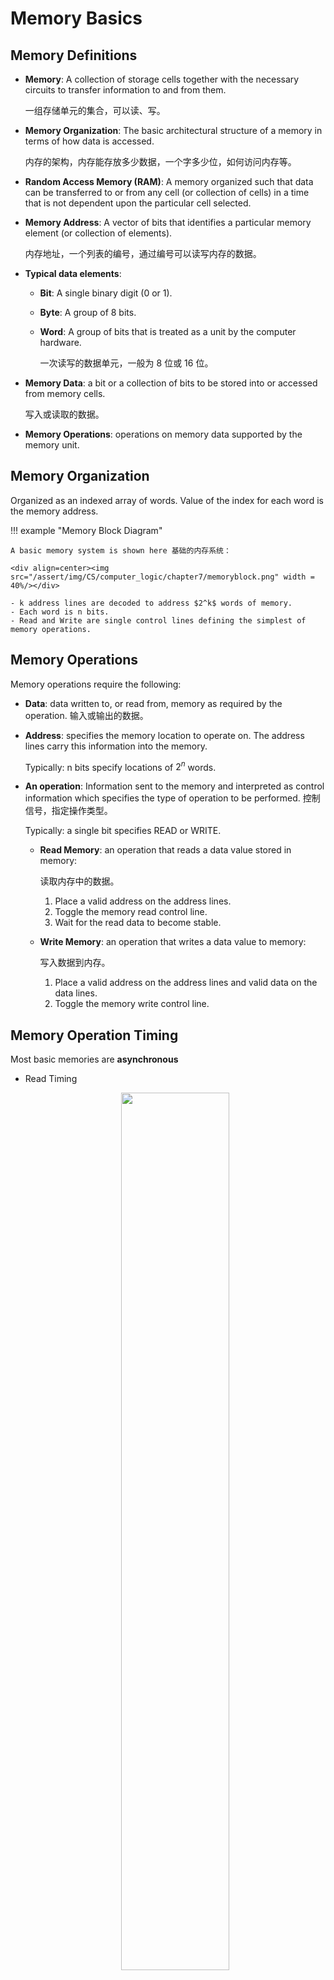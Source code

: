 # Memory Basics

## Memory Definitions

- **Memory**: A collection of storage cells together with the necessary circuits to transfer information to and from them.

    一组存储单元的集合，可以读、写。

- **Memory Organization**: The basic architectural structure of a memory in terms of how data is accessed.

    内存的架构，内存能存放多少数据，一个字多少位，如何访问内存等。

- **Random Access Memory (RAM)**: A memory organized such that data can be transferred to or from any cell (or collection of cells) in a time that is not dependent upon the particular cell selected.
- **Memory Address**: A vector of bits that identifies a particular memory element (or collection of elements).

    内存地址，一个列表的编号，通过编号可以读写内存的数据。

- **Typical data elements**:

    - **Bit**: A single binary digit (0 or 1).
    - **Byte**: A group of 8 bits.
    - **Word**: A group of bits that is treated as a unit by the computer hardware.

        一次读写的数据单元，一般为 8 位或 16 位。

- **Memory Data**: a bit or a collection of bits to be stored into or accessed from memory cells.

    写入或读取的数据。

- **Memory Operations**: operations on memory data supported by the memory unit. 

## Memory Organization

Organized as an indexed array of words. Value of the index for each word is the memory address.

!!! example "Memory Block Diagram"

    A basic memory system is shown here 基础的内存系统：

    <div align=center><img src="/assert/img/CS/computer_logic/chapter7/memoryblock.png" width = 40%/></div>

    - k address lines are decoded to address $2^k$ words of memory.
    - Each word is n bits.
    - Read and Write are single control lines defining the simplest of memory operations.

## Memory Operations

Memory operations require the following:

- **Data**: data written to, or read from, memory as required by the operation. 输入或输出的数据。
- **Address**: specifies the memory location to operate on. The address lines carry this information into the memory.

    Typically: n bits specify locations of $2^n$ words.

- **An operation**: Information sent to the memory and interpreted as control information which specifies the type of operation to be performed. 控制信号，指定操作类型。

    Typically: a single bit specifies READ or WRITE.

    - **Read Memory**: an operation that reads a data value stored in memory:

        读取内存中的数据。

        1. Place a valid address on the address lines.
        2. Toggle the memory read control line.
        3. Wait for the read data to become stable.

    - **Write Memory**: an operation that writes a data value to memory:

        写入数据到内存。

        1. Place a valid address on the address lines and valid data on the data lines.
        2. Toggle the memory write control line.

## Memory Operation Timing

Most basic memories are **asynchronous**

- Read Timing

    <div align=center><img src="/assert/img/CS/computer_logic/chapter7/readtiming.png" width = 60%/></div>

    `data valid` 之前需要等待一段时间，因为内存需要一定的时间读取数据。这个时间取决于内存的速度。

- Write Timing

    <div align=center><img src="/assert/img/CS/computer_logic/chapter7/writetiming.png" width = 60%/></div>

    在 R/W 信号下降时要将 addr 锁存起来，上升时要预先把数据准备好。

## RAM Integrated Circuits

Types of random access memory:

- **Static RAM (SRAM)**: information stored in latches

    信息存储在锁存器中，不需要刷新。

- **Dynamic RAM (DRAM)**: information stored as electrical charges on capacitors

    信息存储在电容中，需要刷新。

    - Charge "leaks" off: 电容会漏电
    - Periodic refresh  of charge required: 需要定期刷新

Dependence on Power Supply:

- **Volatile**: loses stored information when power turned off. 掉电后会丢失数据。
- **Non-volatile**: retains information when power turned off. 掉电后不会丢失数据。

### Static RAM

#### Storage Cell

<div align=center><img src="/assert/img/CS/computer_logic/chapter7/sramcell.png" width = 60%/></div>

- **SR Latch**: stores one bit of information

    一个锁存器，存储一位信息。

- **Select**: select input for control

    控制信号，控制读写。如果为 1，那么数据会被写入到锁存器中。如果为 0，那么锁存器的值不会被修改和读出。

- **Dual Rail Data Inputs $B$ and $\bar B$**: dual rail 数据输入
- **Dual Rail Data Outputs $C$ and $\bar C$**: dual rail 数据输出

#### Bit Slice

<div align=center><img src="/assert/img/CS/computer_logic/chapter7/srambitslice.png" width = 60%/></div>

**Bit Select**: 控制整个 bit slice 的工作，当 Bit Select 为 0 时，整个 bit slice 不工作；当 Bit Select 为 1 时，bit slice 的读写收 Read/Write 控制。

当 Bit Select 为 1 时：

- Read Operation: Read/Write 为 1，此时 Data in 处与门不工作，锁存器保持原来的值。根据 Word Select 选择输出的数据。
- Write Operation: Read/Write 为 0，此时 Data in 处与门工作，根据 Word Select 选择写入的数据。

#### Cell Arrays and Coincident Selection

<div align=center><img src="/assert/img/CS/computer_logic/chapter7/sramcellarray.png" width = 60%/></div>

- Decoder: 译码器，将地址译码为控制信号，将对应地址上 RAM cell 的 Select 置为 1。
- 三态门：使得 RAM chip 的输出可以与总线连接。

**行列译码**

<div align=center><img src="/assert/img/CS/computer_logic/chapter7/sramrowcoldecode.png" width = 60%/></div>

!!! example "$8\times 2$ RAM"

    <div align=center><img src="/assert/img/CS/computer_logic/chapter7/82ram.png" width = 60%/></div>

    RAM slice 0 和 2、1 和 3 作为数据的高低位。

#### Making Larger Memories

<div align=center><img src="/assert/img/CS/computer_logic/chapter7/sramlargermem.png" width = 40%/></div>

高两位接入译码器，低两位接入 RAM chip，减少复杂度。

#### Making Wider Memories

<div align=center><img src="/assert/img/CS/computer_logic/chapter7/sramwidermem.png" width = 40%/></div>

增加位宽，每块 RAM chip 就代表最后输出的某一位。

### Dynamic RAM

Basic Principle: Storage of information on capacitors. 信息存储在电容上。

#### DRAM Cell

- Capacitor: 电容
- Switch: 开关

<div align=center><img src="/assert/img/CS/computer_logic/chapter7/dramcell.png" width = 40%/></div>

基本功能：

- Store: 用三态门将电容锁住。
- Write: 将电容充电或放电。
- Read: 读取电容的电压。

#### DRAM Slice

<div align=center><img src="/assert/img/CS/computer_logic/chapter7/dramslice.png" width = 60%/></div>

#### Block Diagram

<div align=center><img src="/assert/img/CS/computer_logic/chapter7/dramblock.png" width = 60%/></div>

Read and Write Operations: 分开读取行列地址，CPU 提供信号告诉 DRAM 当前读取的是行地址还是列地址。

- Application of row address: $\overline{RAS}$

    读取行地址，将行地址放入译码器，将对应的行的电容放入读取电路。

- Application of column address: $\overline{CAS}$

    读取列地址，将列地址放入译码器，将对应的列的电容放入读取电路。

#### Dynamic RAM Timing 

1. Read Timing

    <div align=center><img src="/assert/img/CS/computer_logic/chapter7/dramreadtiming.png" width = 60%/></div>

2. Write Timing

    <div align=center><img src="/assert/img/CS/computer_logic/chapter7/dramwritetiming.png" width = 60%/></div>

#### DRAM Types

- Synchronous DRAM (SDRAM)
- Double Data Rate SDRAM (DDR SDRAM)
- RAMBUS® DRAM (RDRAM)

**Synchronous DRAM**:

Transfers to and from the DRAM are synchronize with a clock。

有时钟，一次可以读出多个数据。

!!! example "Synchronous DRAM - burst size=4"

    <div align=center><img src="/assert/img/CS/computer_logic/chapter7/sdramex.png" width = 60%/></div>

**Double Data Rate SDRAM**:

Transfers data on both edges of the clock. 在时钟的上升沿和下降沿都可以读出数据。

Provides a transfer rate of 2 data words per clock cycle.

**RAMBUS® DRAM**:

Uses a packet-based bus for interaction between the RDRAM ICs and the memory bus to the processor.

The bus consists of:

- A 3-bit row address bus
- A 5-bit column address bus
- A 16 or 18-bit (for error correction) data bus

使用包传输，一次可以读出多个数据。
